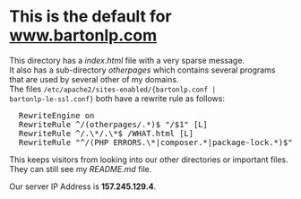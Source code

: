 # This is the default for __www.bartonlp.com__

This directory has a *index.html* file with a very sparse message.  
It also has a sub-directory *otherpages* which contains several programs that are used by several other of my domains.  
The files <code>/etc/apache2/sites-enabled/{bartonlp.conf | bartonlp-le-ssl.conf}</code>
both have a rewrite rule as follows:
<pre>
  RewriteEngine on
  RewriteRule ^/(otherpages/.*)$ "/$1" [L]
  RewriteRule ^/.\*/.\*$ /WHAT.html [L]
  RewriteRule "^/(PHP_ERRORS.\*|composer.*|package-lock.*)$"  "/WHAT.html" [L]
</pre>
This keeps visitors from looking into our other directories or important files. They can still see my _README.md_ file.

Our server IP Address is __157.245.129.4__. 

